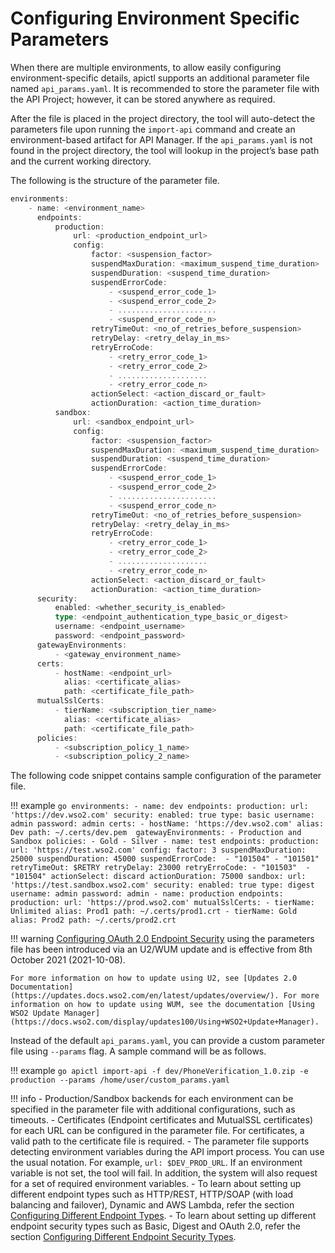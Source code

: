 #  Configuring Environment Specific Parameters

When there are multiple environments, to allow easily configuring environment-specific details, apictl supports an additional parameter file named `api_params.yaml`. It is recommended to store the parameter file with the API Project; however, it can be stored anywhere as required. 

After the file is placed in the project directory, the tool will auto-detect the parameters file upon running the `import-api` command and create an environment-based artifact for API Manager. If the `api_params.yaml` is not found in the project directory, the tool will lookup in the project’s base path and the current working directory. 

The following is the structure of the parameter file.

```go
environments:
    - name: <environment_name>
      endpoints:
          production:
              url: <production_endpoint_url>
              config:
                  factor: <suspension_factor>
                  suspendMaxDuration: <maximum_suspend_time_duration>
                  suspendDuration: <suspend_time_duration>
                  suspendErrorCode: 
                      - <suspend_error_code_1>
                      - <suspend_error_code_2>
                      - ......................
                      - <suspend_error_code_n>
                  retryTimeOut: <no_of_retries_before_suspension>
                  retryDelay: <retry_delay_in_ms>
                  retryErroCode:
                      - <retry_error_code_1>
                      - <retry_error_code_2>
                      - ....................
                      - <retry_error_code_n>
                  actionSelect: <action_discard_or_fault>
                  actionDuration: <action_time_duration>
          sandbox:
              url: <sandbox_endpoint_url>
              config:
                  factor: <suspension_factor>
                  suspendMaxDuration: <maximum_suspend_time_duration>
                  suspendDuration: <suspend_time_duration>
                  suspendErrorCode: 
                      - <suspend_error_code_1>
                      - <suspend_error_code_2>
                      - ......................
                      - <suspend_error_code_n>
                  retryTimeOut: <no_of_retries_before_suspension>
                  retryDelay: <retry_delay_in_ms>
                  retryErroCode:
                      - <retry_error_code_1>
                      - <retry_error_code_2>
                      - ....................
                      - <retry_error_code_n>
                  actionSelect: <action_discard_or_fault>
                  actionDuration: <action_time_duration>
      security:
          enabled: <whether_security_is_enabled>
          type: <endpoint_authentication_type_basic_or_digest>
          username: <endpoint_username>
          password: <endpoint_password>
      gatewayEnvironments:
          - <gateway_environment_name>           
      certs:
          - hostName: <endpoint_url>
            alias: <certificate_alias>
            path: <certificate_file_path>
      mutualSslCerts:
          - tierName: <subscription_tier_name>
            alias: <certificate_alias>
            path: <certificate_file_path>
	  policies:
          - <subscription_policy_1_name>
          - <subscription_policy_2_name>
```
The following code snippet contains sample configuration of the parameter file.

!!! example
    ```go
    environments:
        - name: dev
          endpoints:
              production:
                  url: 'https://dev.wso2.com'
          security:
              enabled: true
              type: basic
              username: admin
              password: admin
          certs:
              - hostName: 'https://dev.wso2.com'
                alias: Dev
                path: ~/.certs/dev.pem 
          gatewayEnvironments:
              - Production and Sandbox
          policies:
              - Gold
              - Silver
        - name: test
          endpoints:
              production:
                  url: 'https://test.wso2.com'
                  config:
                      factor: 3
                      suspendMaxDuration: 25000
                      suspendDuration: 45000
                      suspendErrorCode: 
                          - "101504"
                          - "101501"
                      retryTimeOut: $RETRY
                      retryDelay: 23000
                      retryErroCode:
                          - "101503" 
                          - "101504"
                      actionSelect: discard
                      actionDuration: 75000
              sandbox:
                  url: 'https://test.sandbox.wso2.com'
          security:
              enabled: true
              type: digest
              username: admin
              password: admin
        - name: production
          endpoints:
            production:
                  url: 'https://prod.wso2.com'
            mutualSslCerts:
                - tierName: Unlimited
                  alias: Prod1
                  path: ~/.certs/prod1.crt
                - tierName: Gold
                  alias: Prod2
                  path: ~/.certs/prod2.crt
    ```

!!! warning
    [Configuring OAuth 2.0 Endpoint Security]({{base_path}}/learn/api-controller/advanced-topics/configuring-different-endpoint-security-types/#configuring-oauth-20-endpoint-security) using the parameters file has been introduced via an U2/WUM update and is effective from 8th October 2021 (2021-10-08).  
    
    For more information on how to update using U2, see [Updates 2.0 Documentation](https://updates.docs.wso2.com/en/latest/updates/overview/). For more information on how to update using WUM, see the documentation [Using WSO2 Update Manager](https://docs.wso2.com/display/updates100/Using+WSO2+Update+Manager).

Instead of the default `api_params.yaml`, you can provide a custom parameter file using `--params` flag. A sample command will be as follows.

!!! example
    ```go
    apictl import-api -f dev/PhoneVerification_1.0.zip -e production --params /home/user/custom_params.yaml 
    ```

!!! info
    -   Production/Sandbox backends for each environment can be specified in the parameter file with additional configurations, such as timeouts.
    -   Certificates (Endpoint certificates and MutualSSL certificates) for each URL can be configured in the parameter file. For certificates, a valid path to the certificate file is required. 
    -   The parameter file supports detecting environment variables during the API import process. You can use the usual notation. For example, `url: $DEV_PROD_URL`.  If an environment variable is not set, the tool will fail. In addition, the system will also request for a set of required environment variables.
    - To learn about setting up different endpoint types such as HTTP/REST, HTTP/SOAP (with load balancing and failover), Dynamic and AWS Lambda, refer the section [Configuring Different Endpoint Types]({{base_path}}/learn/api-controller/advanced-topics/configuring-different-endpoint-types).
    -   To learn about setting up different endpoint security types such as Basic, Digest and OAuth 2.0, refer the section [Configuring Different Endpoint Security Types]({{base_path}}/learn/api-controller/advanced-topics/configuring-different-endpoint-security-types).
